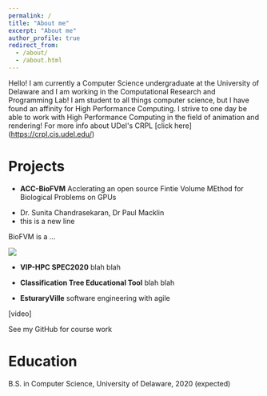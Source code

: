 ```yaml
---
permalink: /
title: "About me"
excerpt: "About me"
author_profile: true
redirect_from: 
  - /about/
  - /about.html
---
```


Hello! I am currently a Computer Science undergraduate at the University of Delaware and I am working in the Computational Research and Programming Lab! I am student to all things computer science, but I have found an affinity for High Performance Computing. I strive to one day be able to work with High Performance Computing in the field of animation and rendering! For more info about UDel's CRPL [click here] (https://crpl.cis.udel.edu/)

Projects
======
  * **ACC-BioFVM**
  Acclerating an open source Fintie Volume MEthod for Biological Problems on GPUs
  - Dr. Sunita Chandrasekaran, Dr Paul Macklin
  - this is a new line
  
  BioFVM is a ...
  
<img src ="matt-stack.github.io/images/0001.jpg">
  
  * **VIP-HPC SPEC2020**
  blah blah
  
  * **Classification Tree Educational Tool**
  blah blah
  
  
  * **EsturaryVille**
  software engineering with agile
  
  [video]
  
  See my GitHub for course work
  
Education
======
  
  B.S. in Computer Science, University of Delaware, 2020 (expected)
  
